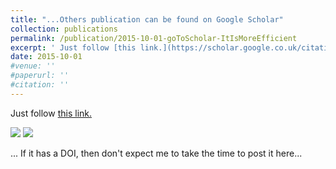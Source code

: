 ```yaml
---
title: "...Others publication can be found on Google Scholar"
collection: publications
permalink: /publication/2015-10-01-goToScholar-ItIsMoreEfficient
excerpt: ' Just follow [this link.](https://scholar.google.co.uk/citations?hl=en&user=QWIEEB8AAAAJ&view_op=list_works&gmla=AJsN-F7LOA1vOz6yvg6cYTtwPsFiIfYVgqpXm4b-vIvk2XxSQ9vwoc6E81jL6aLtRKc2i59UUQLhjWesguGUxZ7zPr8_zdmwidLW4RHwiaLjtVHu2ODJq_JkFPy_JF7QXHp17I2saPC6t6z02HJcBj8Oc6FYYD6EhQ) '
date: 2015-10-01
#venue: ''
#paperurl: ''
#citation: ''
---
```




Just follow [this link.](https://scholar.google.co.uk/citations?hl=en&user=QWIEEB8AAAAJ&view_op=list_works&gmla=AJsN-F7LOA1vOz6yvg6cYTtwPsFiIfYVgqpXm4b-vIvk2XxSQ9vwoc6E81jL6aLtRKc2i59UUQLhjWesguGUxZ7zPr8_zdmwidLW4RHwiaLjtVHu2ODJq_JkFPy_JF7QXHp17I2saPC6t6z02HJcBj8Oc6FYYD6EhQ)


![](https://media.giphy.com/media/mWJDGBXh2L60w/giphy.gif) ![](https://media2.giphy.com/media/GSaisbSpqmXWU/200.webp) 

... If it has a DOI, then don't expect me to take the time to post it here...

